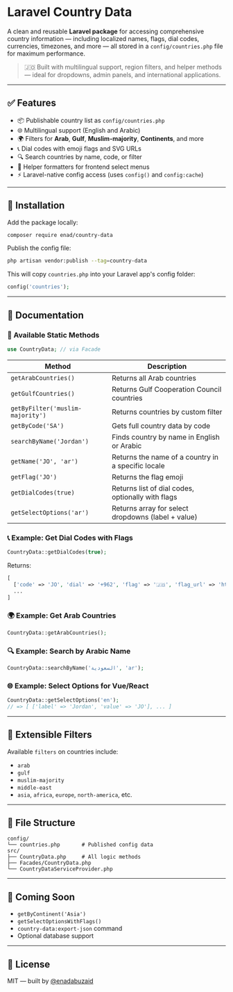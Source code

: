 # Laravel Country Data

A clean and reusable **Laravel package** for accessing comprehensive country information — including localized names, flags, dial codes, currencies, timezones, and more — all stored in a `config/countries.php` file for maximum performance.

> 🇯🇴 Built with multilingual support, region filters, and helper methods — ideal for dropdowns, admin panels, and international applications.

---

## ✅ Features

- 📦 Publishable country list as `config/countries.php`
- 🌐 Multilingual support (English and Arabic)
- 🌍 Filters for **Arab**, **Gulf**, **Muslim-majority**, **Continents**, and more
- 📞 Dial codes with emoji flags and SVG URLs
- 🔍 Search countries by name, code, or filter
- 🧩 Helper formatters for frontend select menus
- ⚡ Laravel-native config access (uses `config()` and `config:cache`)

---

## 🚀 Installation

Add the package locally:
```bash
composer require enad/country-data
```

Publish the config file:
```bash
php artisan vendor:publish --tag=country-data
```

This will copy `countries.php` into your Laravel app's config folder:
```php
config('countries');
```

---

## 📘 Documentation

### 🔄 Available Static Methods

```php
use CountryData; // via Facade
```

| Method | Description |
|--------|-------------|
| `getArabCountries()` | Returns all Arab countries |
| `getGulfCountries()` | Returns Gulf Cooperation Council countries |
| `getByFilter('muslim-majority')` | Returns countries by custom filter |
| `getByCode('SA')` | Gets full country data by code |
| `searchByName('Jordan')` | Finds country by name in English or Arabic |
| `getName('JO', 'ar')` | Returns the name of a country in a specific locale |
| `getFlag('JO')` | Returns the flag emoji |
| `getDialCodes(true)` | Returns list of dial codes, optionally with flags |
| `getSelectOptions('ar')` | Returns array for select dropdowns (label + value) |

### 📞 Example: Get Dial Codes with Flags
```php
CountryData::getDialCodes(true);
```
Returns:
```php
[
  ['code' => 'JO', 'dial' => '+962', 'flag' => '🇯🇴', 'flag_url' => 'https://flagcdn.com/jo.svg'],
  ...
]
```

### 🌍 Example: Get Arab Countries
```php
CountryData::getArabCountries();
```

### 🔍 Example: Search by Arabic Name
```php
CountryData::searchByName('السعودية', 'ar');
```

### 🌐 Example: Select Options for Vue/React
```php
CountryData::getSelectOptions('en');
// => [ ['label' => 'Jordan', 'value' => 'JO'], ... ]
```

---

## 🧠 Extensible Filters

Available `filters` on countries include:
- `arab`
- `gulf`
- `muslim-majority`
- `middle-east`
- `asia`, `africa`, `europe`, `north-america`, etc.

---

## 📂 File Structure
```
config/
└── countries.php       # Published config data
src/
├── CountryData.php     # All logic methods
├── Facades/CountryData.php
└── CountryDataServiceProvider.php
```

---

## 🧪 Coming Soon
- `getByContinent('Asia')`
- `getSelectOptionsWithFlags()`
- `country-data:export-json` command
- Optional database support

---

## 📄 License
MIT — built by [@enadabuzaid](https://github.com/enadabuzaid)
